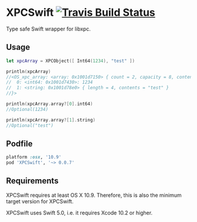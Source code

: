# XPCSwift [![Travis Build Status](https://img.shields.io/travis/IngmarStein/XPCSwift.svg)](https://travis-ci.org/IngmarStein/XPCSwift)

Type safe Swift wrapper for libxpc.

## Usage

```swift
let xpcArray = XPCObject([ Int64(1234), "test" ])

println(xpcArray)
//<OS_xpc_array: <array: 0x1001d7150> { count = 2, capacity = 8, contents =
//	0: <int64: 0x1001d7430>: 1234
//	1: <string: 0x1001d78e0> { length = 4, contents = "test" }
//}>

println(xpcArray.array?[0].int64)
//Optional(1234)

println(xpcArray.array?[1].string)
//Optional("test")
```

## Podfile

```ruby
platform :osx, '10.9'
pod 'XPCSwift', '~> 0.0.7'
```

## Requirements

XPCSwift requires at least OS X 10.9. Therefore, this is also the minimum target version for XPCSwift.

XPCSwift uses Swift 5.0, i.e. it requires Xcode 10.2 or higher.
